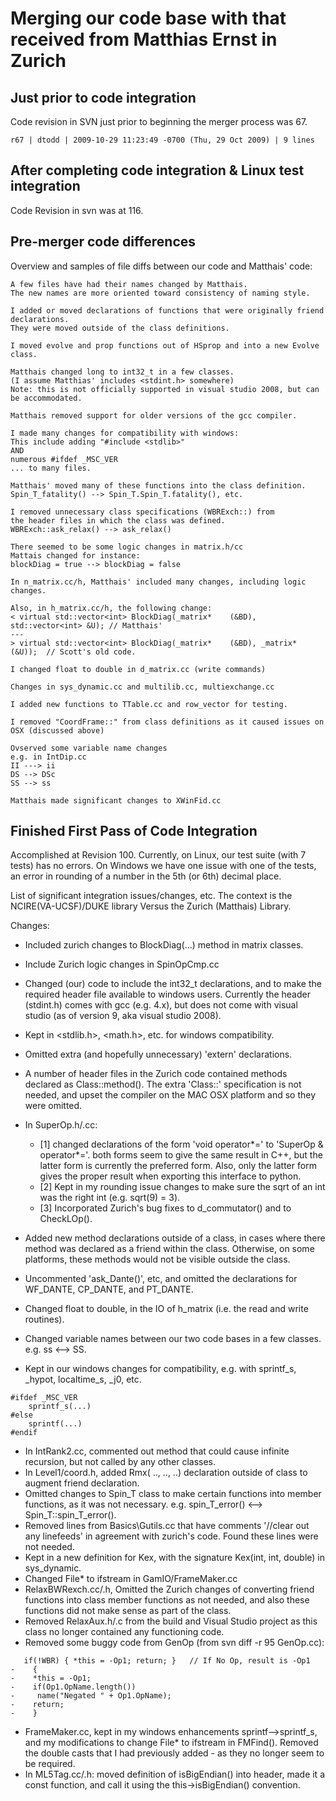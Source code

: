 # Merging our code base with that received from Matthias Ernst in Zurich
## Just prior to code integration
Code revision in SVN just prior to beginning the merger process was 67.
```
r67 | dtodd | 2009-10-29 11:23:49 -0700 (Thu, 29 Oct 2009) | 9 lines
```

## After completing code integration & Linux test integration
Code Revision in svn was at 116.

## Pre-merger code differences
Overview and samples of file diffs between our code and Matthais' code:

```
A few files have had their names changed by Matthais.
The new names are more oriented toward consistency of naming style.

I added or moved declarations of functions that were originally friend declarations. 
They were moved outside of the class definitions.

I moved evolve and prop functions out of HSprop and into a new Evolve class.

Matthais changed long to int32_t in a few classes.
(I assume Matthias' includes <stdint.h> somewhere)
Note: this is not officially supported in visual studio 2008, but can be accommodated.

Matthais removed support for older versions of the gcc compiler.

I made many changes for compatibility with windows:
This include adding "#include <stdlib>"  
AND 
numerous #ifdef _MSC_VER 
... to many files.

Matthais' moved many of these functions into the class definition.
Spin_T_fatality() --> Spin_T.Spin_T.fatality(), etc.

I removed unnecessary class specifications (WBRExch::) from
the header files in which the class was defined.
WBRExch::ask_relax() --> ask_relax()

There seemed to be some logic changes in matrix.h/cc
Mattais changed for instance:
blockDiag = true --> blockDiag = false

In n_matrix.cc/h, Matthais' included many changes, including logic changes.

Also, in h_matrix.cc/h, the following change:
< virtual std::vector<int> BlockDiag(_matrix*    (&BD), std::vector<int> &U); // Matthais'
---
> virtual std::vector<int> BlockDiag(_matrix*    (&BD), _matrix* (&U));  // Scott's old code.

I changed float to double in d_matrix.cc (write commands)

Changes in sys_dynamic.cc and multilib.cc, multiexchange.cc

I added new functions to TTable.cc and row_vector for testing.

I removed "CoordFrame::" from class definitions as it caused issues on OSX (discussed above)

Ovserved some variable name changes
e.g. in IntDip.cc 
II ---> ii
DS --> DSc
SS --> ss

Matthais made significant changes to XWinFid.cc

```

## Finished First Pass of Code Integration
Accomplished at Revision 100.
Currently, on Linux, our test suite (with 7 tests) has no errors.
On Windows we have one issue with one of the tests, an error in rounding of a number in the 5th (or 6th) decimal place.

List of significant integration issues/changes, etc.
The context is the NCIRE(VA-UCSF)/DUKE library Versus the Zurich (Matthais) Library.

Changes:

  - Included zurich changes to BlockDiag(...) method in matrix classes.
  - Include Zurich logic changes in SpinOpCmp.cc
  - Changed (our) code to include the int32_t declarations, and to make the required header file available to windows users.  Currently the header (stdint.h) comes with gcc (e.g. 4.x), but does not come with visual studio (as of version 9, aka visual studio 2008).

  - Kept in <stdlib.h>, <math.h>, etc. for windows compatibility.
  - Omitted extra (and hopefully unnecessary) 'extern' declarations.
  - A number of header files in the Zurich code contained methods declared as Class::method().  The extra 'Class::' specification is not needed, and upset the compiler on the MAC OSX platform and so they were omitted.
  - In SuperOp.h/.cc: 
    - [1] changed declarations of the form 'void operator*=' to  'SuperOp & operator*='. both forms seem to give the same result in C++, but the latter form is currently the preferred form.  Also, only the latter form gives the proper result when exporting this interface to python.  
    - [2] Kept in my rounding issue changes to make sure the sqrt of an int was the right int (e.g. sqrt(9) = 3).  
    - [3] Incorporated Zurich's bug fixes to d_commutator() and to CheckLOp().

  - Added new method declarations outside of a class, in cases where there method was declared as a friend within the class.  Otherwise, on some platforms, these methods would not be visible outside the class.
  - Uncommented 'ask_Dante()', etc, and omitted the declarations for WF_DANTE, CP_DANTE, and PT_DANTE.
  - Changed float to double, in the IO of h_matrix (i.e. the read and write routines).
  - Changed variable names between our two code bases in a few classes. e.g. ss <--> SS.
  - Kept in our windows changes for compatibility, e.g. with sprintf_s, _hypot, localtime_s, _j0, etc.
```
#ifdef _MSC_VER
    sprintf_s(...)
#else
    sprintf(...)
#endif
```

  - In IntRank2.cc, commented out method that could cause infinite recursion, but not called by any other classes.
  - In Level1/coord.h, added Rmx( .., .., ..) declaration outside of class to augment friend declaration.
  - Omitted changes to Spin_T class to make certain functions into member functions, as it was not necessary. e.g. spin_T_error() <--> Spin_T::spin_T_error().
  - Removed lines from Basics\Gutils.cc that have comments '//clear out any linefeeds' in agreement with zurich's code.  Found these lines were not needed.
  - Kept in a new definition for Kex, with the signature Kex(int, int, double) in sys_dynamic.
  - Changed File* to ifstream in GamIO/FrameMaker.cc
  - RelaxBWRexch.cc/.h, Omitted the Zurich changes of converting friend functions into class member functions as not needed, and also these functions did not make sense as part of the class.
  - Removed RelaxAux.h/.c from the build and Visual Studio project as this class no longer contained any functioning code.
  - Removed some buggy code from GenOp (from svn diff -r 95 GenOp.cc):
```
   if(!WBR) { *this = -Op1; return; }   // If No Op, result is -Op1
-    {
-    *this = -Op1;
-    if(Op1.OpName.length())
-     name("Negated " + Op1.OpName);
-    return;
-    }
```

  - FrameMaker.cc, kept in my windows enhancements sprintf-->sprintf_s, and my modifications to change File* to ifstream in FMFind().  Removed the double casts that I had previously added - as they no longer seem to be required.
  - In ML5Tag.cc/.h: moved definition of isBigEndian() into header, made it a const function, and call it using the this->isBigEndian() convention.

 




